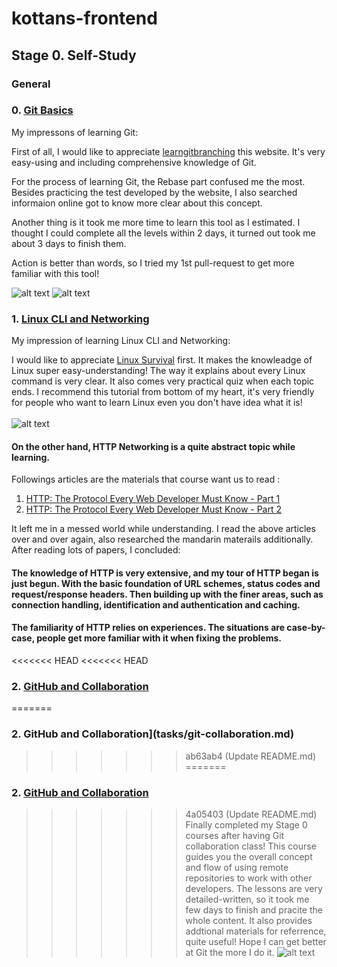 # kottans-frontend

## Stage 0. Self-Study

### General

### 0. [Git Basics](tasks/git-intro.md) <br>
My impressons of learning Git:

First of all, I would like to appreciate [learngitbranching](https://learngitbranching.js.org/) this website. It's very easy-using and including comprehensive knowledge of Git.

For the process of learning Git, the Rebase part confused me the most. 
Besides practicing the test developed by the website, I also searched informaion online got to know more clear about this concept.

Another thing is it took me more time to learn this tool as I estimated. 
I thought I could complete all the levels within 2 days, it turned out took me about 3 days to finish them.

Action is better than words, so I tried my 1st pull-request to get more familiar with this tool!

![alt text](https://github.com/enidchu/kottans-frontend/blob/main/img/git%20completed.jpg?raw=true)
![alt text](https://github.com/enidchu/kottans-frontend/blob/main/img/1st%20pull%20request.jpg?raw=true)

###  1. [Linux CLI and Networking](tasks/linux-cli-http.md)
My impression of learning Linux CLI and Networking:

I would like to appreciate [Linux Survival](https://linuxsurvival.com/linux-man-command-exercise/) first. It makes the knowleadge of Linux super easy-understanding! The way it explains about every Linux command is very clear. It also comes very practical quiz when each topic ends. 
I recommend this tutorial from bottom of my heart, it's very friendly for people who want to learn Linux even you don't have idea what it is!  
<br>![alt text](https://github.com/enidchu/kottans-frontend/blob/main/img/Linux%20Survival%20completed.png?raw=true)
<br>
#### On the other hand, HTTP Networking is a quite abstract topic while learning. <br>
Followings articles are the materials that course want us to read :
1. [HTTP: The Protocol Every Web Developer Must Know - Part 1](https://code.tutsplus.com/tutorials/http-the-protocol-every-web-developer-must-know-part-1--net-31177)
2. [HTTP: The Protocol Every Web Developer Must Know - Part 2](https://code.tutsplus.com/tutorials/http-the-protocol-every-web-developer-must-know-part-2--net-31155) <br>

It left me in a messed world while understanding. I read the above articles over and over again, also researched the mandarin materails additionally. After reading lots of papers, I concluded:
#### The knowledge of HTTP is very extensive, and my tour of HTTP began is just begun. With the basic foundation of URL schemes, status codes and request/response headers. Then building up with the finer areas, such as connection handling, identification and authentication and caching. 
#### The familiarity of HTTP relies on experiences. The situations are case-by-case, people get more familiar with it when fixing the problems. 

<<<<<<< HEAD
<<<<<<< HEAD
### 2. [GitHub and Collaboration](tasks/git-collaboration.md)
=======
### 2. GitHub and Collaboration](tasks/git-collaboration.md)
>>>>>>> ab63ab4 (Update README.md)
=======
### 2. [GitHub and Collaboration](tasks/git-collaboration.md)
>>>>>>> 4a05403 (Update README.md)
Finally completed my Stage 0 courses after having Git collaboration class! This course guides you the overall concept and flow of using remote repositories to work with other developers. The lessons are very detailed-written, so it took me few days to finish and pracite the whole content. It also provides addtional materials for referrence, quite useful! Hope I can get better at Git the more I do it.
![alt text](https://github.com/enidchu/kottans-frontend/blob/main/img/GitHub%20Collaboration%20compelted.png?raw=true)


